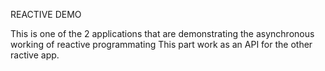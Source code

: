 
REACTIVE DEMO

This is one of the 2 applications that are demonstrating the asynchronous working of reactive programmating
This part work as an API for the other ractive app.